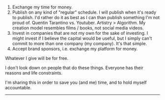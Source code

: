1. Exchange my time for money.
2. Publish on any kind of "regular" schedule. I will publish when it's ready to publish. I'd rather do it as best as I can than publish something I'm not proud of. Quentin Tarantino vs. Youtuber. Artistry > Algorithm. My creation model resembles films / books, not social media videos.
3. Invest in companies that are not my own for the sake of investing. I might invest if I believe the capital would be useful, but I simply can't commit to more than one company (my company). It's that simple.
4. Accept brand sponsors, i.e. exchange my platform for money.

Whatever I give will be for free.

I don't look down on people that do these things. Everyone has their reasons and life constraints. 

I'm sharing this in order to save you (and me) time, and to hold myself accountable. 

---

